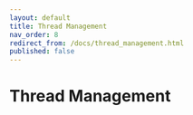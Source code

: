 ```yaml
---
layout: default
title: Thread Management
nav_order: 8
redirect_from: /docs/thread_management.html
published: false
---
```


# Thread Management
